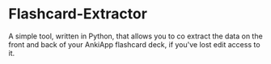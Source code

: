 # Flashcard-Extractor
A simple tool, written in Python, that allows you to co extract the data on the front and back of your AnkiApp flashcard deck, if you've lost edit access to it.
